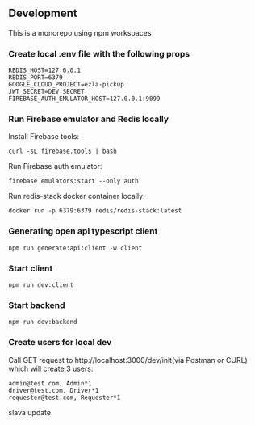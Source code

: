 ## Development

This is a monorepo using npm workspaces

### Create local .env file with the following props
```
REDIS_HOST=127.0.0.1
REDIS_PORT=6379
GOOGLE_CLOUD_PROJECT=ezla-pickup
JWT_SECRET=DEV_SECRET
FIREBASE_AUTH_EMULATOR_HOST=127.0.0.1:9099
```

### Run Firebase emulator and Redis locally
Install Firebase tools:
```
curl -sL firebase.tools | bash
```
Run Firebase auth emulator:
```
firebase emulators:start --only auth
```

Run redis-stack docker container locally:
```
docker run -p 6379:6379 redis/redis-stack:latest
```

### Generating open api typescript client
```
npm run generate:api:client -w client
```

### Start client
```
npm run dev:client
```

### Start backend
```
npm run dev:backend
```

### Create users for local dev
Call GET request to http://localhost:3000/dev/init(via Postman or CURL) which will create 3 users:
```
admin@test.com, Admin*1
driver@test.com, Driver*1
requester@test.com, Requester*1
```
slava update